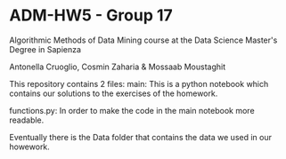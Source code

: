 # ADM-HW5 - Group 17
Algorithmic Methods of Data Mining course at the Data Science Master's Degree in Sapienza

Antonella Cruoglio, Cosmin Zaharia & Mossaab Moustaghit


This repository contains 2 files:
  main: This is a python notebook which contains our solutions to the exercises of the homework.
  
  functions.py: In order to make the code in the main notebook more readable.
  
Eventually there is the Data folder that contains the data we used in our howework.
